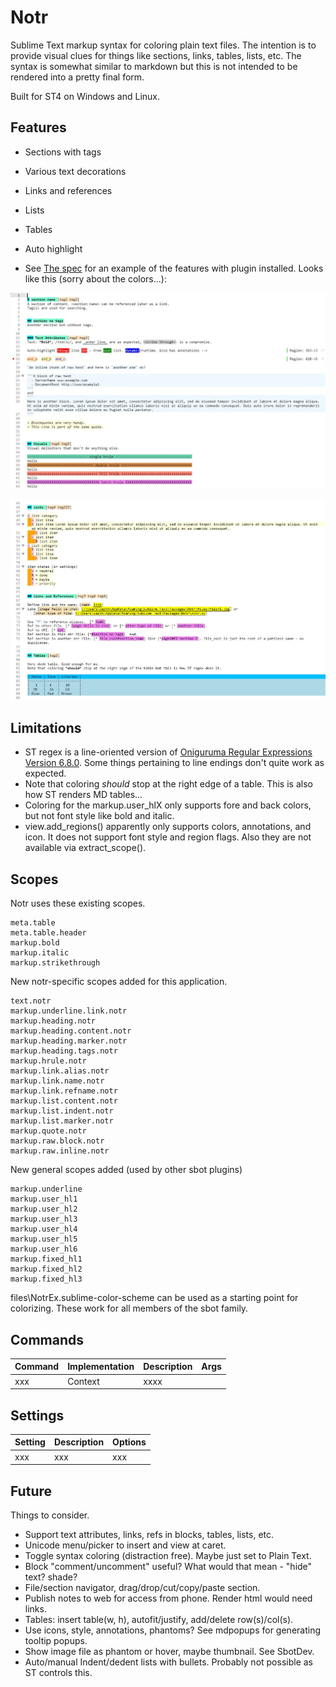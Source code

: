 # Notr

Sublime Text markup syntax for coloring plain text files. The intention is to provide visual clues for things
like sections, links, tables, lists, etc. The syntax is somewhat similar to markdown but this is not intended
to be rendered into a pretty final form.

Built for ST4 on Windows and Linux.

## Features

- Sections with tags
- Various text decorations
- Links and references
- Lists
- Tables
- Auto highlight

- See [The spec](files/notr-spec.ntr) for an example of the features with plugin installed. Looks like this (sorry about the colors...):

![Some](files/ex1.jpg)

![More](files/ex2.jpg)


## Limitations

- ST regex is a line-oriented version of [Oniguruma Regular Expressions Version 6.8.0](https://github.com/kkos/oniguruma).
  Some things pertaining to line endings don't quite work as expected.
- Note that coloring *should* stop at the right edge of a table. This is also how ST renders MD tables...
- Coloring for the markup.user_hlX only supports fore and back colors, but not font style like bold and italic.
- view.add_regions() apparently only supports colors, annotations, and icon. It does not support font style and region flags.
  Also they are not available via extract_scope().

## Scopes

Notr uses these existing scopes.
```
meta.table
meta.table.header
markup.bold
markup.italic
markup.strikethrough
```

New notr-specific scopes added for this application.
```
text.notr
markup.underline.link.notr
markup.heading.notr
markup.heading.content.notr
markup.heading.marker.notr
markup.heading.tags.notr
markup.hrule.notr
markup.link.alias.notr
markup.link.name.notr
markup.link.refname.notr
markup.list.content.notr
markup.list.indent.notr
markup.list.marker.notr
markup.quote.notr
markup.raw.block.notr
markup.raw.inline.notr
```

New general scopes added (used by other sbot plugins)
```
markup.underline
markup.user_hl1
markup.user_hl2
markup.user_hl3
markup.user_hl4
markup.user_hl5
markup.user_hl6
markup.fixed_hl1
markup.fixed_hl2
markup.fixed_hl3
```

files\NotrEx.sublime-color-scheme can be used as a starting point for colorizing. These work for all members of the sbot family.


## Commands

| Command                  | Implementation | Description                   | Args        |
| :--------                | :-------       | :-------                      | :--------   |
| xxx         | Context         | xxxx          |             |

## Settings

| Setting            | Description         | Options                                                               |
| :--------          | :-------            | :------                                                               |
| xxx            | xxx   | xxx   |


## Future
Things to consider.

- Support text attributes, links, refs in blocks, tables, lists, etc.
- Unicode menu/picker to insert and view at caret.
- Toggle syntax coloring (distraction free). Maybe just set to Plain Text.
- Block "comment/uncomment" useful? What would that mean - "hide" text? shade?
- File/section navigator, drag/drop/cut/copy/paste section.
- Publish notes to web for access from phone. Render html would need links.
- Tables: insert table(w, h), autofit/justify, add/delete row(s)/col(s).
- Use icons, style, annotations, phantoms? See mdpopups for generating tooltip popups.
- Show image file as phantom or hover, maybe thumbnail. See SbotDev.
- Auto/manual Indent/dedent lists with bullets. Probably not possible as ST controls this.
